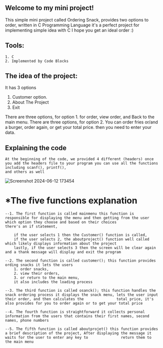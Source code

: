 ## Welcome to my mini project!
This simple mini project called Ordering Snack, provides two options to order, written in C Programming Language it's a perfect project for implementing simple idea with C I hope you get an ideal order :)

## Tools:
    1. C
    2. Implemented by Code Blocks

## The idea of the project:
It has 3 options 
1. Customer option.
2. About The Project 
3. Exit

There are three options, for option 1. for order, view order, and Back to the main menu.
There are three options, for option 2. You can order fries or/and a burger, order again, or get your total price. then you need to enter your data.

## Explaining the code
    At the beginning of the code, we provided 4 different (headers) once you add the headers file to your program you can use all the functions including scanf(), printf(), 
    and others as well


![Screenshot 2024-06-12 173454](https://github.com/sebawael1/ordering-system/assets/97540803/f4a12b57-0681-4793-b864-91c052dd8697)

# *The five functions explanation


    --1. The first function is called mainmenu this function is responsible for displaying the menu and then getting from the user which option they choose and based on their choices              there's an if statement, 

        if the user selects 1 then the Customer() function is called,        
        if the user selects 2, the aboutproject() function well called which likely displays information about the project 
        lastly, if the user selects 3 then the screen will be clear again and a thank message will display and exit the program

    --2. The second function is called customer(); this function provides ording snacks it lets the users 
        1. order snacks,
        2. view their orders, 
        3. or return to the main menu, 
        it also includes the loading process

    --3. The third function is called osanck(); this function handles the snack ordering process it displays the snack menu, lets the user input their order, and then calculates the               total price, it's also provides for you to order again or to get your total price

    --4. The fourth function is straightforward it collects personal information from the users that contains their first names, second names, phone numbers
    
    --5. The fifth function is called aboutprojet() this function provides a brief description of the project, After displaying the message it waits for the user to enter any key to               return them to the main menu 


    
